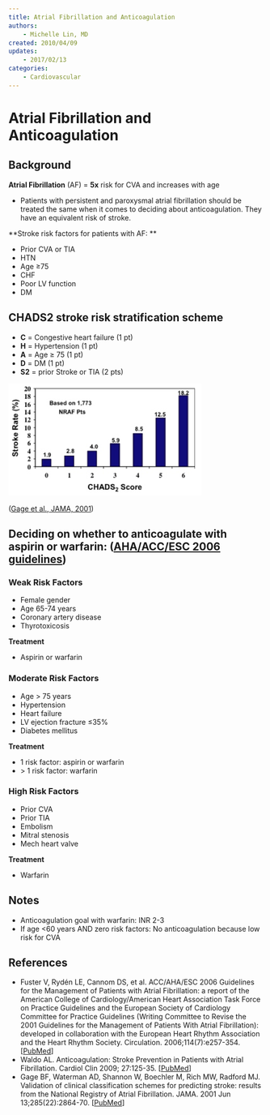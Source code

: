 ```yaml
---
title: Atrial Fibrillation and Anticoagulation
authors:
    - Michelle Lin, MD
created: 2010/04/09
updates:
    - 2017/02/13
categories:
    - Cardiovascular
---
```


# Atrial Fibrillation and Anticoagulation

## Background

**Atrial Fibrillation** (AF) = **5x** risk for CVA and increases with age 

- Patients with persistent and paroxysmal atrial fibrillation should be treated the same when it comes to deciding about anticoagulation. They have an equivalent risk of stroke.

**Stroke risk factors for patients with AF: **

- Prior CVA or TIA
- HTN
- Age &ge;75
- CHF
- Poor LV function
- DM

## CHADS2 stroke risk stratification scheme 

- **C** = Congestive heart failure (1 pt)
- **H** = Hypertension (1 pt)
- **A** = Age &ge; 75 (1 pt)
- **D** = DM (1 pt)
- **S2** = prior Stroke or TIA (2 pts)

![Bar chart showing stroke rate as CHADS2 score increases](image-1.png)

([Gage et al., JAMA, 2001](https://www.ncbi.nlm.nih.gov/pubmed/?term=11401607))

## Deciding on whether to anticoagulate with aspirin or warfarin: ([AHA/ACC/ESC 2006 guidelines](http://circ.ahajournals.org/content/114/7/e257.full))

### Weak Risk Factors

- Female gender    
- Age 65-74 years        
- Coronary artery disease               
- Thyrotoxicosis

**Treatment**

- <span class="drug">Aspirin</span> or <span class="drug">warfarin</span>

### Moderate Risk Factors

- Age > 75 years          
- Hypertension                     
- Heart failure           
- LV ejection fracture &le;35%              
- Diabetes mellitus 

**Treatment**

- 1 risk factor: <span class="drug">aspirin</span> or <span class="drug">warfarin</span>
- &gt; 1 risk factor: <span class="drug">warfarin</span>

### High Risk Factors

- Prior CVA        
- Prior TIA         
- Embolism          
- Mitral stenosis   
- Mech heart valve

**Treatment**

- <span class="drug">Warfarin</span>

## Notes

- Anticoagulation goal with <span class="drug">warfarin</span>: INR 2-3
- If age &lt;60 years AND zero risk factors: No anticoagulation because low risk for CVA 

## References

- Fuster V, Rydén LE, Cannom DS, et al. ACC/AHA/ESC 2006 Guidelines for the Management of Patients with Atrial Fibrillation: a report of the American College of Cardiology/American Heart Association Task Force on Practice Guidelines and the European Society of Cardiology Committee for Practice Guidelines (Writing Committee to Revise the 2001 Guidelines for the Management of Patients With Atrial Fibrillation): developed in collaboration with the European Heart Rhythm Association and the Heart Rhythm Society. Circulation. 2006;114(7):e257-354. [[PubMed](https://www.ncbi.nlm.nih.gov/pubmed/16908781)]
- Waldo AL. Anticoagulation: Stroke Prevention in Patients with Atrial Fibrillation. Cardiol Clin 2009; 27:125-35. [[PubMed](https://www.ncbi.nlm.nih.gov/pubmed/?term=19111769)]
- Gage BF, Waterman AD, Shannon W, Boechler M, Rich MW, Radford MJ. Validation of clinical classification schemes for predicting stroke: results from the National Registry of Atrial Fibrillation. JAMA. 2001 Jun 13;285(22):2864-70. [[PubMed](https://www.ncbi.nlm.nih.gov/pubmed/?term=11401607)]
